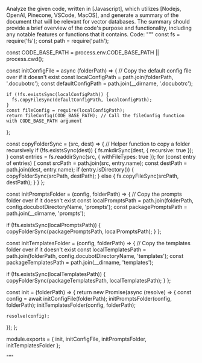 Analyze the given code, written in [Javascript], which utilizes [Nodejs, OpenAI, Pinecone, VSCode, MacOS], and generate a summary of the document that will be relevant for vector databases. The summary should provide a brief overview of the code's purpose and functionality, including any notable features or functions that it contains.
Code:
"""
const fs = require('fs');
const path = require('path');

const CODE_BASE_PATH = process.env.CODE_BASE_PATH || process.cwd();

const initConfigFile = async (folderPath) => {
    // Copy the default config file over if it doesn't exist
    const localConfigPath = path.join(folderPath, '.docubotrc');
    const defaultConfigPath = path.join(__dirname, '.docubotrc');
  
    if (!fs.existsSync(localConfigPath)) {
      fs.copyFileSync(defaultConfigPath, localConfigPath);
    }
    const fileConfig = require(localConfigPath);
    return fileConfig(CODE_BASE_PATH); // Call the fileConfig function with CODE_BASE_PATH argument
  };
  

const copyFolderSync = (src, dest) => {
  // Helper function to copy a folder recursively
  if (!fs.existsSync(dest)) {
    fs.mkdirSync(dest, { recursive: true });
  }
  const entries = fs.readdirSync(src, { withFileTypes: true });
  for (const entry of entries) {
    const srcPath = path.join(src, entry.name);
    const destPath = path.join(dest, entry.name);
    if (entry.isDirectory()) {
      copyFolderSync(srcPath, destPath);
    } else {
      fs.copyFileSync(srcPath, destPath);
    }
  }
};

const initPromptsFolder = (config, folderPath) => {
  // Copy the prompts folder over if it doesn't exist
  const localPromptsPath = path.join(folderPath, config.docubotDirectoryName, 'prompts');
  const packagePromptsPath = path.join(__dirname, 'prompts');

  if (!fs.existsSync(localPromptsPath)) {
    copyFolderSync(packagePromptsPath, localPromptsPath);
  }
};

const initTemplatesFolder = (config, folderPath) => {
  // Copy the templates folder over if it doesn't exist
  const localTemplatesPath = path.join(folderPath, config.docubotDirectoryName, 'templates');
  const packageTemplatesPath = path.join(__dirname, 'templates');

  if (!fs.existsSync(localTemplatesPath)) {
    copyFolderSync(packageTemplatesPath, localTemplatesPath);
  }
};

const init = (folderPath) => {
  return new Promise(async (resolve) => {
    const config = await initConfigFile(folderPath);
    initPromptsFolder(config, folderPath);
    initTemplatesFolder(config, folderPath);

    resolve(config);
  });
};

module.exports = {
  init,
  initConfigFile,
  initPromptsFolder,
  initTemplatesFolder
};

"""
